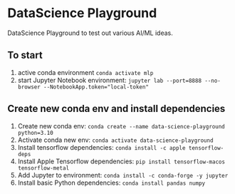 # DataScience Playground

DataScience Playground to test out various AI/ML ideas.

## To start
1. active conda environment `conda activate mlp`
2. start Jupyter Notebook environment: `jupyter lab --port=8888 --no-browser --NotebookApp.token="local-token"`


## Create new conda env and install dependencies
1. Create new conda env: `conda create --name data-science-playground python=3.10`
2. Activate conda new env: `conda activate data-science-playground`
3. Install tensorflow dependencies: `conda install -c apple tensorflow-deps`
4. Install Apple Tensorflow dependencies: `pip install tensorflow-macos tensorflow-metal`
5. Add Jupyter to environment: `conda install -c conda-forge -y jupyter`
6. Install basic Python dependencies: `conda install pandas numpy`